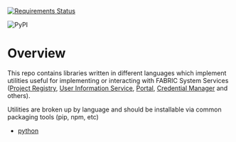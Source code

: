 [![Requirements Status](https://requires.io/github/fabric-testbed/system-service-utils/requirements.svg?branch=main)](https://requires.io/github/fabric-testbed/system-service-utils/requirements/?branch=main)

![PyPI](https://img.shields.io/pypi/v/fabric-fss-utils?style=plastic)

# Overview

This repo contains libraries written in different languages which implement utilities useful for implementing or interacting with FABRIC System Services ([Project Registry](https://github.com/fabric-testbed/project-registry), [User Information Service](https://github.com/fabric-testbed/UserInformationService), [Portal](https://github.com/fabric-testbed/fabric-portal), [Credential Manager](https://github.com/fabric-testbed/CredentialManager) and others).

Utilities are broken up by language and should be installable via common packaging tools (pip, npm, etc)

- [python](python/)

